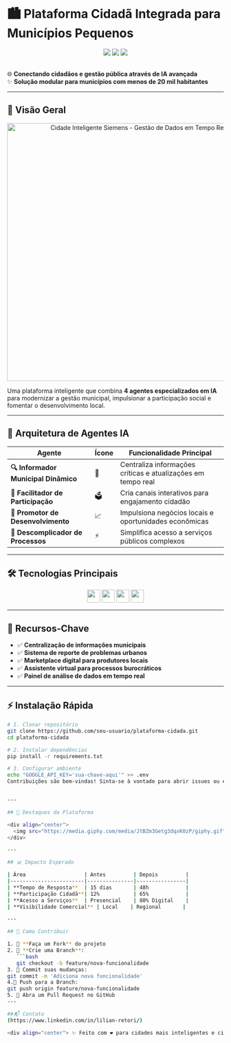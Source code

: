 # 🏙️ Plataforma Cidadã Integrada para Municípios Pequenos

<div align="center">
  <img src="https://img.shields.io/badge/Plataforma-Cidad%C3%A3-brightgreen?style=for-the-badge">
  <img src="https://img.shields.io/badge/Status-Em%20Desenvolvimento-yellow?style=for-the-badge">
  <img src="https://img.shields.io/badge/Licen%C3%A7a-MIT-blue?style=for-the-badge">
</div>

<br>

🌐 **Conectando cidadãos e gestão pública através de IA avançada**  
✨ **Solução modular para municípios com menos de 20 mil habitantes**

---

## 🚀 Visão Geral

<div align="center">
  <img src="https://media.giphy.com/media/ideOXim9WoYZRhyoHv/giphy.gif" width="600" alt="Cidade Inteligente Siemens - Gestão de Dados em Tempo Real">
</div>

Uma plataforma inteligente que combina **4 agentes especializados em IA** para modernizar a gestão municipal, impulsionar a participação social e fomentar o desenvolvimento local.

---

## 🤖 Arquitetura de Agentes IA

| Agente | Ícone | Funcionalidade Principal |
|--------|-------|--------------------------|
| **🔍 Informador Municipal Dinâmico** | 📢 | Centraliza informações críticas e atualizações em tempo real |
| **👥 Facilitador de Participação** | 🗳️ | Cria canais interativos para engajamento cidadão |
| **💼 Promotor de Desenvolvimento** | 📈 | Impulsiona negócios locais e oportunidades econômicas |
| **📝 Descomplicador de Processos** | ⚡ | Simplifica acesso a serviços públicos complexos |

---

## 🛠️ Tecnologias Principais

<div align="center">
  <img src="https://img.shields.io/badge/Google_Gemini-4285F4?style=flat&logo=google&logoColor=white" height="30">
  <img src="https://img.shields.io/badge/Python-3776AB?style=flat&logo=python&logoColor=white" height="30">
  <img src="https://img.shields.io/badge/Google_Colab-F9AB00?style=flat&logo=googlecolab&logoColor=white" height="30">
  <img src="https://img.shields.io/badge/Markdown-000000?style=flat&logo=markdown&logoColor=white" height="30">
</div>

---

## 📌 Recursos-Chave

- ✅ **Centralização de informações municipais**  
- ✅ **Sistema de reporte de problemas urbanos**  
- ✅ **Marketplace digital para produtores locais**  
- ✅ **Assistente virtual para processos burocráticos**  
- ✅ **Painel de análise de dados em tempo real**

---

## ⚡ Instalação Rápida

```bash
# 1. Clonar repositório
git clone https://github.com/seu-usuario/plataforma-cidada.git
cd plataforma-cidada

# 2. Instalar dependências
pip install -r requirements.txt

# 3. Configurar ambiente
echo "GOOGLE_API_KEY='sua-chave-aqui'" >> .env
Contribuições são bem-vindas! Sinta-se à vontade para abrir issues ou enviar pull requests com melhorias.


---

## 🌟 Destaques da Plataforma

<div align="center">
  <img src="https://media.giphy.com/media/JtBZm3Getg3dqxK0zP/giphy.gif" width="600">
</div>

---

## 📊 Impacto Esperado

| Área                   | Antes         | Depois         |
|------------------------|---------------|----------------|
| **Tempo de Resposta**  | 15 dias       | 48h            |
| **Participação Cidadã**| 12%           | 65%            |
| **Acesso a Serviços**  | Presencial    | 80% Digital    |
| **Visibilidade Comercial** | Local    | Regional       |

---

## 🤝 Como Contribuir

1. 🍴 **Faça um Fork** do projeto  
2. 🌿 **Crie uma Branch**:  
   ```bash
   git checkout -b feature/nova-funcionalidade
3. 💾 Commit suas mudanças:
git commit -m 'Adiciona nova funcionalidade'
4.🚀 Push para a Branch:
git push origin feature/nova-funcionalidade
5. 🔄 Abra um Pull Request no GitHub
---

##📬 Contato
(https://www.linkedin.com/in/lilian-retori/)

<div align="center"> ✨ Feito com ❤️ para cidades mais inteligentes e cidadãos mais conectados ✨ </div> ```

